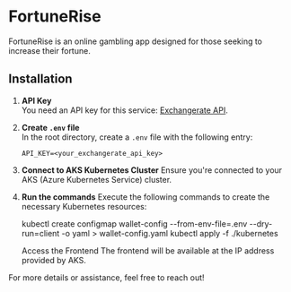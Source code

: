 # FortuneRise

FortuneRise is an online gambling app designed for those seeking to increase their fortune.

## Installation

1. **API Key**  
   You need an API key for this service: [Exchangerate API](https://www.exchangerate-api.com/).  

2. **Create `.env` file**  
   In the root directory, create a `.env` file with the following entry:
   ```dotenv
   API_KEY=<your_exchangerate_api_key>

3. **Connect to AKS Kubernetes Cluster**
  Ensure you're connected to your AKS (Azure Kubernetes Service) cluster.

4. **Run the commands**
  Execute the following commands to create the necessary Kubernetes resources:

    kubectl create configmap wallet-config --from-env-file=.env --dry-run=client -o yaml > wallet-config.yaml
    kubectl apply -f ./kubernetes

    Access the Frontend
    The frontend will be available at the IP address provided by AKS.

For more details or assistance, feel free to reach out!
